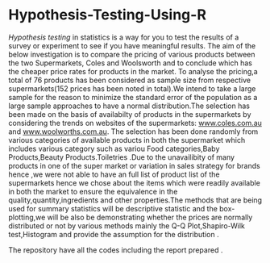 # Hypothesis-Testing-Using-R
*Hypothesis testing* in statistics is a way for you to test the results of a survey or experiment to see if you have meaningful results.
The aim of the below investigation is to compare the pricing of various products between the two Supermarkets,
Coles and Woolsworth and to conclude which has the cheaper price rates for products in the market. To analyse
the pricing,a total of 76 products has been considered as sample size from respective supermarkets(152 prices
has been noted in total).We intend to take a large sample for the reason to minimize the standard error of the
population as a large sample approaches to have a normal distribution.The selection has been made on the basis
of availabilty of products in the supermarkets by considering the trends on websites of the supermarkets:
www.coles.com.au and www.woolworths.com.au. The selection has been done randomly from various categories
of available products in both the supermarket which includes various category such as variou Food
categories,Baby Products,Beauty Products.Toiletries .Due to the unavailibity of many products in one of the super
market or variation in sales strategy for brands hence ,we were not able to have an full list of product list of the
supermarkets hence we chose about the items which were readily available in both the market to ensure the
equivalence in the quality,quantity,ingredients and other properties.The methods that are being used for summary
statistics will be descriptive statistic and the box-plotting,we will be also be demonstrating whether the prices are
normally distributed or not by various methods mainly the Q-Q Plot,Shapiro-Wilk test,Histogram and provide the
assumption for the distribution .

The repository have all the codes including the report prepared .
